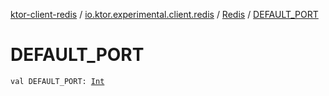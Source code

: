 [ktor-client-redis](../../index.md) / [io.ktor.experimental.client.redis](../index.md) / [Redis](index.md) / [DEFAULT_PORT](./-d-e-f-a-u-l-t_-p-o-r-t.md)

# DEFAULT_PORT

`val DEFAULT_PORT: `[`Int`](https://kotlinlang.org/api/latest/jvm/stdlib/kotlin/-int/index.html)
